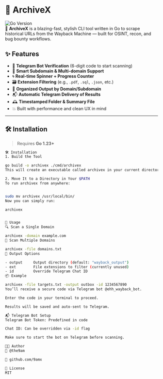 # 🚀 ArchiveX

![Go Version](https://img.shields.io/badge/go-1.23%2B-blue)  
🔎 **ArchiveX** is a blazing-fast, stylish CLI tool written in Go to scrape historical URLs from the Wayback Machine — built for OSINT, recon, and bug bounty workflows.

## ✨ Features

- 🔐 **Telegram Bot Verification** (6-digit code to start scanning)
- 🧠 **Smart Subdomain & Multi-domain Support**
- 🌀 **Real-time Spinner + Progress Counter**
- 🗃️ **Extension Filtering** (e.g., `.pdf`, `.sql`, `.json`, etc.)
- 📁 **Organized Output by Domain/Subdomain**
- 📬 **Automatic Telegram Delivery of Results**
- 🕰️ **Timestamped Folder & Summary File**
- 💥 Built with performance and clean UX in mind

---

## 🛠️ Installation

> Requires **Go 1.23+**

```bash
🛠️ Installation
1. Build the Tool

go build -o archivex ./cmd/archivex
This will create an executable called archivex in your current directory.

2. Move It to a Directory in Your $PATH
To run archivex from anywhere:


sudo mv archivex /usr/local/bin/
Now you can simply run:

archivex


🧪 Usage
🔍 Scan a Single Domain

archivex -domain example.com
📄 Scan Multiple Domains

archivex -file domains.txt
🧾 Output Options

- output     Output directory (default: "wayback_output")
- ext        File extensions to filter (currently unused)
- id         Override Telegram Chat ID
📦 Example

archivex -file targets.txt -output outbox -id 1234567890
You’ll receive a secure code via Telegram bot @ehh_wayback_bot.

Enter the code in your terminal to proceed.

Results will be saved and auto-sent to Telegram.

📬 Telegram Bot Setup
Telegram Bot Token: Predefined in code

Chat ID: Can be overridden via -id flag

Make sure to start the bot on Telegram before scanning.

🧑‍💻 Author
👤 @the9am

🔗 github.com/9amx

📝 License
MIT




